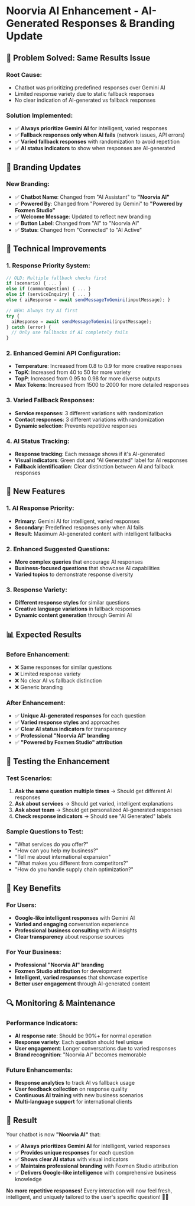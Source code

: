 # Noorvia AI Enhancement - AI-Generated Responses & Branding Update

## 🚀 **Problem Solved: Same Results Issue**

### **Root Cause:**
- Chatbot was prioritizing predefined responses over Gemini AI
- Limited response variety due to static fallback responses
- No clear indication of AI-generated vs fallback responses

### **Solution Implemented:**
- ✅ **Always prioritize Gemini AI** for intelligent, varied responses
- ✅ **Fallback responses only when AI fails** (network issues, API errors)
- ✅ **Varied fallback responses** with randomization to avoid repetition
- ✅ **AI status indicators** to show when responses are AI-generated

## 🎨 **Branding Updates**

### **New Branding:**
- ✅ **Chatbot Name**: Changed from "AI Assistant" to **"Noorvia AI"**
- ✅ **Powered By**: Changed from "Powered by Gemini" to **"Powered by Foxmen Studio"**
- ✅ **Welcome Message**: Updated to reflect new branding
- ✅ **Button Label**: Changed from "AI" to "Noorvia AI"
- ✅ **Status**: Changed from "Connected" to "AI Active"

## 🔧 **Technical Improvements**

### **1. Response Priority System:**
```javascript
// OLD: Multiple fallback checks first
if (scenario) { ... }
else if (commonQuestion) { ... }
else if (serviceInquiry) { ... }
else { aiResponse = await sendMessageToGemini(inputMessage); }

// NEW: Always try AI first
try {
  aiResponse = await sendMessageToGemini(inputMessage);
} catch (error) {
  // Only use fallbacks if AI completely fails
}
```

### **2. Enhanced Gemini API Configuration:**
- **Temperature**: Increased from 0.8 to 0.9 for more creative responses
- **TopK**: Increased from 40 to 50 for more variety
- **TopP**: Increased from 0.95 to 0.98 for more diverse outputs
- **Max Tokens**: Increased from 1500 to 2000 for more detailed responses

### **3. Varied Fallback Responses:**
- **Service responses**: 3 different variations with randomization
- **Contact responses**: 3 different variations with randomization
- **Dynamic selection**: Prevents repetitive responses

### **4. AI Status Tracking:**
- **Response tracking**: Each message shows if it's AI-generated
- **Visual indicators**: Green dot and "AI Generated" label for AI responses
- **Fallback identification**: Clear distinction between AI and fallback responses

## 🌟 **New Features**

### **1. AI Response Priority:**
- **Primary**: Gemini AI for intelligent, varied responses
- **Secondary**: Predefined responses only when AI fails
- **Result**: Maximum AI-generated content with intelligent fallbacks

### **2. Enhanced Suggested Questions:**
- **More complex queries** that encourage AI responses
- **Business-focused questions** that showcase AI capabilities
- **Varied topics** to demonstrate response diversity

### **3. Response Variety:**
- **Different response styles** for similar questions
- **Creative language variations** in fallback responses
- **Dynamic content generation** through Gemini AI

## 📊 **Expected Results**

### **Before Enhancement:**
- ❌ Same responses for similar questions
- ❌ Limited response variety
- ❌ No clear AI vs fallback distinction
- ❌ Generic branding

### **After Enhancement:**
- ✅ **Unique AI-generated responses** for each question
- ✅ **Varied response styles** and approaches
- ✅ **Clear AI status indicators** for transparency
- ✅ **Professional "Noorvia AI" branding**
- ✅ **"Powered by Foxmen Studio" attribution**

## 🧪 **Testing the Enhancement**

### **Test Scenarios:**
1. **Ask the same question multiple times** → Should get different AI responses
2. **Ask about services** → Should get varied, intelligent explanations
3. **Ask about team** → Should get personalized AI-generated responses
4. **Check response indicators** → Should see "AI Generated" labels

### **Sample Questions to Test:**
- "What services do you offer?"
- "How can you help my business?"
- "Tell me about international expansion"
- "What makes you different from competitors?"
- "How do you handle supply chain optimization?"

## 🎯 **Key Benefits**

### **For Users:**
- **Google-like intelligent responses** with Gemini AI
- **Varied and engaging** conversation experience
- **Professional business consulting** with AI insights
- **Clear transparency** about response sources

### **For Your Business:**
- **Professional "Noorvia AI" branding**
- **Foxmen Studio attribution** for development
- **Intelligent, varied responses** that showcase expertise
- **Better user engagement** through AI-generated content

## 🔍 **Monitoring & Maintenance**

### **Performance Indicators:**
- **AI response rate**: Should be 90%+ for normal operation
- **Response variety**: Each question should feel unique
- **User engagement**: Longer conversations due to varied responses
- **Brand recognition**: "Noorvia AI" becomes memorable

### **Future Enhancements:**
- **Response analytics** to track AI vs fallback usage
- **User feedback collection** on response quality
- **Continuous AI training** with new business scenarios
- **Multi-language support** for international clients

## 🎉 **Result**

Your chatbot is now **"Noorvia AI"** that:
- ✅ **Always prioritizes Gemini AI** for intelligent, varied responses
- ✅ **Provides unique responses** for each question
- ✅ **Shows clear AI status** with visual indicators
- ✅ **Maintains professional branding** with Foxmen Studio attribution
- ✅ **Delivers Google-like intelligence** with comprehensive business knowledge

**No more repetitive responses!** Every interaction will now feel fresh, intelligent, and uniquely tailored to the user's specific question! 🚀✨

